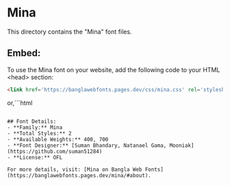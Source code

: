# Mina

This directory contains the "Mina" font files.

## Embed:
To use the Mina font on your website, add the following code to your HTML &lt;head&gt; section:
```html
<link href='https://banglawebfonts.pages.dev/css/mina.css' rel='stylesheet'>
```

or,```html
<style>
@import url('https://banglawebfonts.pages.dev/css/mina.css');
</style>
```

## Font Details:
- **Family:** Mina
- **Total Styles:** 2
- **Available Weights:** 400, 700
- **Font Designer:** [Suman Bhandary, Natanael Gama, Mooniak](https://github.com/suman51284)
- **License:** OFL

For more details, visit: [Mina on Bangla Web Fonts](https://banglawebfonts.pages.dev/mina/#about).